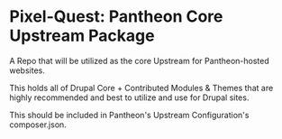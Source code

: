 # Pixel-Quest: Pantheon Core Upstream Package
A Repo that will be utilized as the core Upstream for Pantheon-hosted websites.

This holds all of Drupal Core + Contributed Modules & Themes that are highly recommended and best to utilize and 
use for Drupal sites.

This should be included in Pantheon's Upstream Configuration's composer.json.